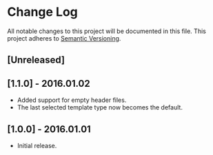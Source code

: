 # Change Log
All notable changes to this project will be documented in this file.
This project adheres to [Semantic Versioning](http://semver.org/).

## [Unreleased]

## [1.1.0] - 2016.01.02
- Added support for empty header files.
- The last selected template type now becomes the default.

## [1.0.0] - 2016.01.01
- Initial release.
